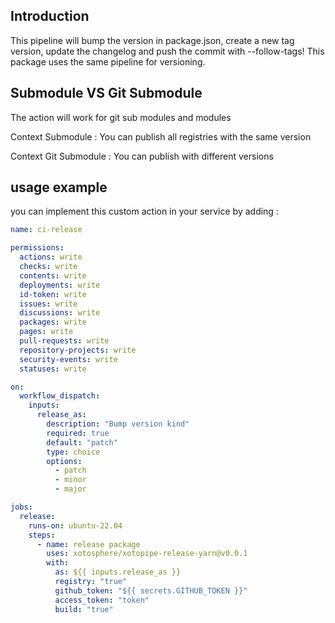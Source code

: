 ## Introduction

This pipeline will bump the version in package.json, create a new tag version, update the changelog and push the commit with --follow-tags! This package uses the same pipeline for versioning.

## Submodule VS Git Submodule

The action will work for git sub modules and modules

Context Submodule : You can publish all registries with the same version

Context Git Submodule : You can publish with different versions

## usage example

you can implement this custom action in your service by adding :

```yaml
name: ci-release

permissions:
  actions: write
  checks: write
  contents: write
  deployments: write
  id-token: write
  issues: write
  discussions: write
  packages: write
  pages: write
  pull-requests: write
  repository-projects: write
  security-events: write
  statuses: write

on:
  workflow_dispatch:
    inputs:
      release_as:
        description: "Bump version kind"
        required: true
        default: "patch"
        type: choice
        options:
          - patch
          - minor
          - major

jobs:
  release:
    runs-on: ubuntu-22.04
    steps:
      - name: release package
        uses: xotosphere/xotopipe-release-yarn@v0.0.1
        with:
          as: ${{ inputs.release_as }}
          registry: "true"
          github_token: "${{ secrets.GITHUB_TOKEN }}"
          access_token: "token"
          build: "true"
```
